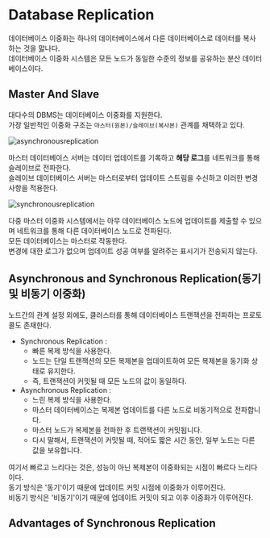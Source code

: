 # Database Replication

데이터베이스 이중화는 하나의 데이터베이스에서 다른 데이터베이스로 데이터를 복사하는 것을 맗나다.     
데이터베이스 이중화 시스템은 모든 노드가 동일한 수준의 정보를 공유하는 분산 데이터베이스이다.    

## Master And Slave

대다수의 DBMS는 데이터베이스 이중화를 지원한다.   
가장 일반적인 이중화 구조는 `마스터(원본)/슬레이브(복사본)` 관계를 채택하고 있다.  

![asynchronousreplication](https://user-images.githubusercontent.com/50267433/164360492-25bade02-af8a-476d-a07c-eaffc65bf90e.png)

마스터 데이터베이스 서버는 데이터 업데이트를 기록하고 **해당 로그**를 네트워크를 통해 슬레이브로 전파한다.   
슬레이브 데이터베이스 서버는 마스터로부터 업데이트 스트림을 수신하고 이러한 변경 사항을 적용한다.   

![synchronousreplication](https://user-images.githubusercontent.com/50267433/164360556-850e1775-727b-4ab6-b25f-d7958769e429.png)

다중 마스터 이중화 시스템에서는 아무 데이터베이스 노드에 업데이트를 제출할 수 있으며 네트워크를 통해 다른 데이터베이스 노드로 전파된다.    
모든 데이터베이스는 마스터로 작동한다.     
변경에 대한 로그가 없으며 업데이트 성공 여부를 알려주는 표시기가 전송되지 않는다.  

## Asynchronous and Synchronous Replication(동기 및 비동기 이중화)  
노드간의 관계 설정 외에도, 클러스터를 통해 데이터베이스 트랜잭션을 전파하는 프로토콜도 존재한다.   

* Synchronous Replication :    
    * 빠른 복제 방식을 사용한다.  
    * 노드는 단일 트랜잭션의 모든 복제본을 업데이트하여 모든 복제본을 동기화 상태로 유지한다.   
    * 즉, 트랜잭션이 커밋될 때 모든 노드의 값이 동일하다.   
* Asynchronous Replication :    
    * 느린 복제 방식을 사용한다. 
    * 마스터 데이터베이스는 복제본 업데이트를 다른 노드로 비동기적으로 전파합니다. 
    * 마스터 노드가 복제본을 전파한 후 트랜잭션이 커밋됩니다. 
    * 다시 말해서, 트랜잭션이 커밋될 때, 적어도 짧은 시간 동안, 일부 노드는 다른 값을 보유합니다.

여기서 빠르고 느리다는 것은, 성능이 아닌 복제본이 이중화되는 시점이 빠르다 느리다이다.   
동기 방식은 '동기'이기 때문에 업데이트 커밋 시점에 이중화가 이루어진다.    
비동기 방식은 '비동기'이기 때문에 업데이트 커밋이 되고 이후 이중화가 이루어진다.   

## Advantages of Synchronous Replication






